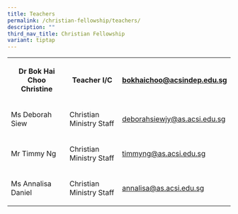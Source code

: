 ```yaml
---
title: Teachers
permalink: /christian-fellowship/teachers/
description: ""
third_nav_title: Christian Fellowship
variant: tiptap
---
```

<table style="minWidth: 75px">
<colgroup>
<col>
<col>
<col>
</colgroup>
<tbody>
<tr>
<th rowspan="1" colspan="1">
<p>Dr Bok Hai Choo Christine</p>
</th>
<th rowspan="1" colspan="1">
<p>Teacher I/C</p>
</th>
<th rowspan="1" colspan="1">
<p><a href="mailto:bokhaichoo@acsindep.edu.sg" rel="noopener noreferrer nofollow" target="_blank">bokhaichoo@acsindep.edu.sg</a>
</p>
</th>
</tr>
<tr>
<td rowspan="1" colspan="1">
<p>Ms Deborah Siew</p>
</td>
<td rowspan="1" colspan="1">
<p>Christian Ministry Staff</p>
</td>
<td rowspan="1" colspan="1">
<p><a href="mailto:deborahsiewjy@as.acsi.edu.sg" rel="noopener noreferrer nofollow" target="_blank">deborahsiewjy@as.acsi.edu.sg</a>
</p>
</td>
</tr>
<tr>
<td rowspan="1" colspan="1">
<p>Mr Timmy Ng</p>
</td>
<td rowspan="1" colspan="1">
<p>Christian Ministry Staff</p>
</td>
<td rowspan="1" colspan="1">
<p><a href="mailto:timmyng@as.acsi.edu.sg" rel="noopener noreferrer nofollow" target="_blank">timmyng@as.acsi.edu.sg</a>
</p>
</td>
</tr>
<tr>
<td rowspan="1" colspan="1">
<p>Ms Annalisa Daniel</p>
</td>
<td rowspan="1" colspan="1">
<p>Christian Ministry Staff</p>
</td>
<td rowspan="1" colspan="1">
<p><a href="mailto:annalisa@as.acsi.edu.sg" rel="noopener noreferrer nofollow" target="_blank">annalisa@as.acsi.edu.sg</a>
</p>
</td>
</tr>
</tbody>
</table>
<p></p>